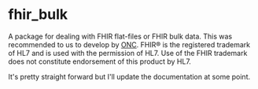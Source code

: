 # fhir_bulk

A package for dealing with FHIR flat-files or FHIR bulk data. This was recommended to us to develop by [ONC](https://www.healthit.gov/). FHIR® is the registered trademark of HL7 and is used with the permission of HL7. Use of the FHIR trademark does not constitute endorsement of this product by HL7. 

It's pretty straight forward but I'll update the documentation at some point.